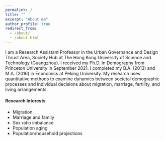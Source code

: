 ```yaml
---
permalink: /
title: ""
excerpt: "About me"
author_profile: true
redirect_from: 
  - /about/
  - /about.html
---
```


I am a Research Assistant Professor in the Urban Governance and Design Thrust Area, Society Hub at The Hong Kong University of Science and Technology (Guangzhou). I received my Ph.D. in Demography from Princeton University in September 2021. I completed my B.A. (2013) and M.A. (2016) in Economics at Peking University. My research uses quantitative methods to examine dynamics between societal demographic processes and individual decisions about migration, marriage, fertility, and living arrangements.  


#### Research Interests
- Migration
- Marriage and family 
- Sex ratio imbalance
- Population aging
- Population/household projections
